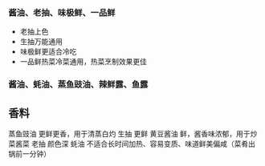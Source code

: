 ### 酱油、老抽、味极鲜、一品鲜
+ 老抽上色
+ 生抽万能通用
+ 味极鲜更适合冷吃
+ 一品鲜热菜冷菜通用，热菜烹制效果更佳

### 酱油、蚝油、蒸鱼豉油、辣鲜露、鱼露

## 香料
蒸鱼豉油     更鲜更香，用于清蒸白灼
生抽             更鲜
黄豆酱油      鲜，酱香味浓郁，用于炒菜酱菜
老抽             颜色深
蚝油 不适合长时间加热、容易变质、味道鲜美偏咸（菜肴出锅前一分钟）